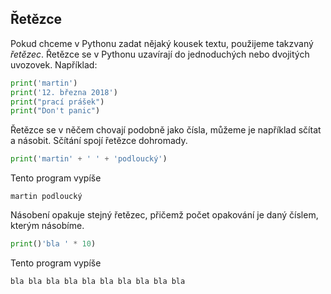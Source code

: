 ## Řetězce

Pokud chceme v Pythonu zadat nějaký kousek textu, použijeme takzvaný *řetězec*. Řetězce se v Pythonu uzavírají do jednoduchých nebo dvojitých
uvozovek. Například:

```py
print('martin')
print('12. března 2018')
print("prací prášek")
print("Don't panic")
```

Řetězce se v něčem chovají podobně jako čísla, můžeme je například sčítat a násobit. Sčítání spojí řetězce dohromady.

```py
print('martin' + ' ' + 'podloucký')
```

Tento program vypíše

```
martin podloucký
```

Násobení opakuje stejný řetězec, přičemž počet opakování je daný číslem, kterým násobíme.

```py
print()'bla ' * 10)
```

Tento program vypíše

```
bla bla bla bla bla bla bla bla bla bla 
```

